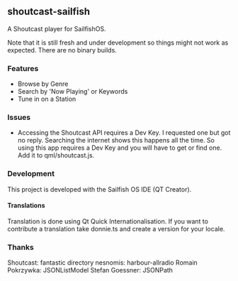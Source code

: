 ## shoutcast-sailfish

A Shoutcast player for SailfishOS.

Note that it is still fresh and under development so things might not work as expected. There are no binary builds.

### Features
  * Browse by Genre
  * Search by 'Now Playing' or Keywords
  * Tune in on a Station 

### Issues
  * Accessing the Shoutcast API requires a Dev Key. I requested one but got no reply. Searching the internet shows this happens all the time. So using this app requires a Dev Key and you will have to get or find one. Add it to qml/shoutcast.js.

### Development
This project is developed with the Sailfish OS IDE (QT Creator). 

#### Translations
Translation is done using Qt Quick Internationalisation. If you want to contribute a translation take donnie.ts and create a version for your locale.

### Thanks
Shoutcast: fantastic directory
nesnomis: harbour-allradio
Romain Pokrzywka: JSONListModel
Stefan Goessner: JSONPath